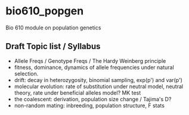 # bio610_popgen
Bio 610 module on population genetics 

## Draft Topic list / Syllabus

- Allele Freqs / Genotype Freqs / The Hardy Weinberg principle
- fitness, dominance, dynamics of allele frequencies under natural selection. 
- drift: decay in heterozygosity, binomial sampling, exp(p') and var(p')
- molecular evolution: rate of substitution under neutral model, neutral theory, rate under beneficial alleles model? MK test
- the coalescent: derivation, population size change / Tajima's D? 
- non-random mating: inbreeding, population structure, F stats
